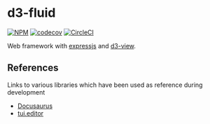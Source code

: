 # d3-fluid

[![NPM](https://badge.fury.io/js/d3-fluid.svg)](https://www.npmjs.com/package/d3-fluid)
[![codecov](https://codecov.io/gh/quantmind/d3-fluid/branch/master/graph/badge.svg)](https://codecov.io/gh/quantmind/d3-fluid)
[![CircleCI](https://circleci.com/gh/quantmind/d3-fluid.svg?style=svg)](https://circleci.com/gh/quantmind/d3-fluid)

Web framework with [expressjs][] and [d3-view][].


## References

Links to various libraries which have been used as reference during development

* [Docusaurus](https://github.com/facebook/Docusaurus)
* [tui.editor](https://github.com/nhnent/tui.editor)

[expressjs]: https://expressjs.com/
[d3-view]: https://github.com/quantmind/d3-view
